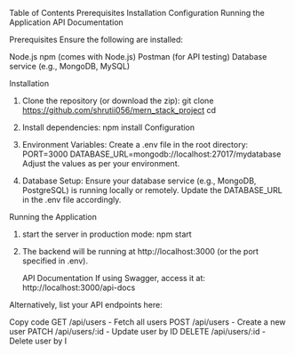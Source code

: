Table of Contents
Prerequisites
Installation
Configuration
Running the Application
API Documentation


Prerequisites
Ensure the following are installed:

Node.js 
npm (comes with Node.js)
Postman (for API testing)
Database service (e.g., MongoDB, MySQL)

Installation
1. Clone the repository (or download the zip):
   git clone <https://github.com/shrutii056/mern_stack_project>
   cd <project-directory>

2. Install dependencies:
   npm install
Configuration
1. Environment Variables:
Create a .env file in the root directory:
PORT=3000
DATABASE_URL=mongodb://localhost:27017/mydatabase
Adjust the values as per your environment.
2. Database Setup:
Ensure your database service (e.g., MongoDB, PostgreSQL) is running locally or remotely.
Update the DATABASE_URL in the .env file accordingly.


Running the Application
1. start the server in production mode:
   npm start
2. The backend will be running at http://localhost:3000 (or the port specified in .env).

   API Documentation
If using Swagger, access it at:
http://localhost:3000/api-docs

Alternatively, list your API endpoints here:

Copy code
GET /api/users      - Fetch all users
POST /api/users     - Create a new user
PATCH /api/users/:id  - Update user by ID
DELETE /api/users/:id - Delete user by I


